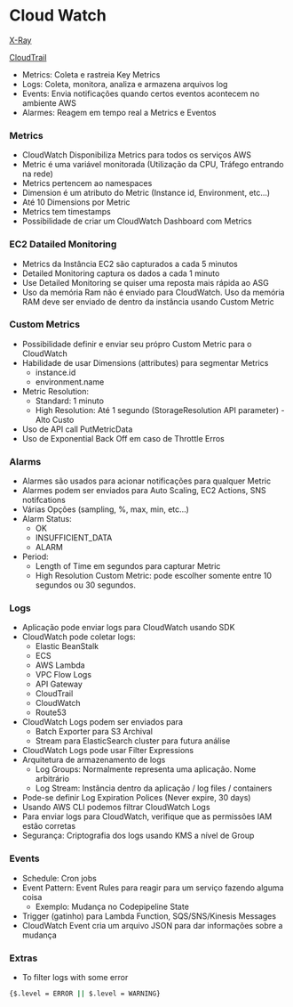 # Cloud Watch

[X-Ray](./X-Ray/README.md)

[CloudTrail](./CloudTrail/README.md)

- Metrics: Coleta e rastreia Key Metrics
- Logs: Coleta, monitora, analiza e armazena arquivos log
- Events: Envia notificações quando certos eventos acontecem no ambiente AWS
- Alarmes: Reagem em tempo real a Metrics e Eventos

### Metrics

- CloudWatch Disponibiliza Metrics para todos os serviços AWS
- Metric é uma variável monitorada (Utilização da CPU, Tráfego entrando na rede)
- Metrics pertencem ao namespaces
- Dimension é um atributo do Metric (Instance id, Environment, etc…)
- Até 10 Dimensions por Metric
- Metrics tem timestamps
- Possibilidade de criar um CloudWatch Dashboard com Metrics

### EC2 Datailed Monitoring

- Metrics da Instância EC2 são capturados a cada 5 minutos
- Detailed Monitoring captura os dados a cada 1 minuto
- Use Detailed Monitoring se quiser uma reposta mais rápida ao ASG
- Uso da memória Ram não é enviado para CloudWatch. Uso da memória RAM deve ser enviado de dentro da instância usando Custom Metric

### Custom Metrics

- Possibilidade definir e enviar seu própro Custom Metric para o CloudWatch
- Habilidade de usar Dimensions (attributes) para segmentar Metrics
    - instance.id
    - environment.name
- Metric Resolution:
    - Standard: 1 minuto
    - High Resolution: Até 1 segundo (StorageResolution API parameter) - Alto Custo
- Uso de API call PutMetricData
- Uso de Exponential Back Off em caso de Throttle Erros

### Alarms

- Alarmes são usados para acionar notificações para qualquer Metric
- Alarmes podem ser enviados para Auto Scaling, EC2 Actions, SNS notifcations
- Várias Opções (sampling, %, max, min, etc…)
- Alarm Status:
    - OK
    - INSUFFICIENT_DATA
    - ALARM
- Period:
    - Length of Time em segundos para capturar Metric
    - High Resolution Custom Metric: pode escolher somente entre 10 segundos ou 30 segundos.

### Logs

- Aplicação pode enviar logs para CloudWatch usando SDK
- CloudWatch pode coletar logs:
    - Elastic BeanStalk
    - ECS
    - AWS Lambda
    - VPC Flow Logs
    - API Gateway
    - CloudTrail
    - CloudWatch
    - Route53
- CloudWatch Logs podem ser enviados para
    - Batch Exporter para S3 Archival
    - Stream para ElasticSearch cluster para futura análise
- CloudWatch Logs pode usar Filter Expressions
- Arquitetura de armazenamento de logs
    - Log Groups: Normalmente representa uma aplicação. Nome arbitrário
    - Log Stream: Instância dentro da aplicação / log files / containers
- Pode-se definir Log Expiration Polices (Never expire, 30 days)
- Usando AWS CLI podemos filtrar CloudWatch Logs
- Para enviar logs para CloudWatch, verifique que as permissões IAM estão corretas
- Segurança: Criptografia dos logs usando KMS a nível de Group

### Events

- Schedule: Cron jobs
- Event Pattern: Event Rules para reagir para um serviço fazendo alguma coisa
    - Exemplo: Mudança no Codepipeline State
- Trigger (gatinho) para Lambda Function, SQS/SNS/Kinesis Messages
- CloudWatch Event cria um arquivo JSON para dar informações sobre a mudança

### Extras

- To filter logs with some error

```bash
{$.level = ERROR || $.level = WARNING}
```
